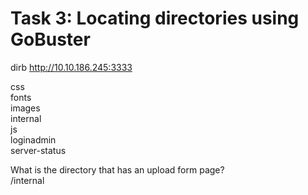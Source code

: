 # Task 3: Locating directories using GoBuster

  
dirb <http://10.10.186.245:3333>  
  
css  
fonts  
images  
internal  
js  
loginadmin  
server-status  
  
What is the directory that has an upload form page?  
/internal

